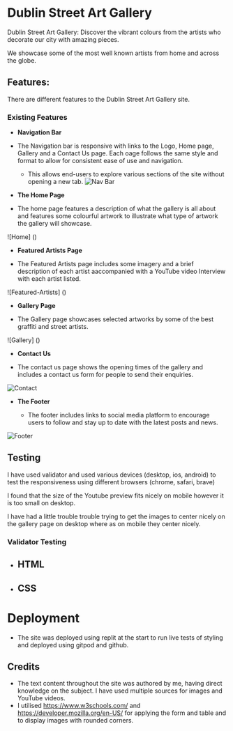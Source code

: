 # Dublin Street Art Gallery

Dublin Street Art Gallery: 
Discover the vibrant colours from the artists who decorate our city with amazing pieces.

We showcase some of the most well known artists from home and across the globe.

## Features: 

There are different features to the Dublin Street Art Gallery site.

### Existing Features

- __Navigation Bar__

- The Navigation bar is responsive with links to the Logo, Home page, Gallery and a Contact Us page. Each oage follows the same style and format to allow for consistent ease of use and navigation. 

  - This allows end-users to explore various sections of the site without opening a new tab.
  ![Nav Bar](https://micdr93.github.io/dublinstreetartp1/assets/images/DublinStreetArtGalleryNavBar.png)

- __The Home Page__

- The home page features a description of what the gallery is all about and features some colourful artwork to illustrate what type of artwork the gallery will showcase.

![Home] ()

- __Featured Artists Page__

- The Featured Artists page includes some imagery and a brief description of each artist aaccompanied with a YouTube video Interview with each artist listed.

![Featured-Artists] ()

- __Gallery Page__

- The Gallery page showcases selected artworks by some of the best graffiti and street artists.

![Gallery] ()

- __Contact Us__

- The contact us page shows the opening times of the gallery and includes a contact us form for people to send their enquiries.

![Contact](https://micdr93.github.io/dublinstreetartp1/assets/images/DublinStreetArtGalleryContactUs.png)

- __The Footer__ 

  - The footer includes links to social media platform to encourage users to follow and stay up to date with the latest posts and news.

![Footer](https://micdr93.github.io/dublinstreetartp1/assets/images/DublinStreetArtGalleryFooter.png)

## Testing 

I have used validator and used various devices (desktop, ios, android) to test the responsiveness using different browsers (chrome, safari, brave)

I found that the size of the Youtube preview fits nicely on mobile however it is too small on desktop.

I have had a little trouble trouble trying to get the images to center nicely on the gallery page on desktop where as on mobile they center nicely.
### Validator Testing 

- HTML
  - 
- CSS
  - 

# Deployment



- The site was deployed using replit at the start to run live tests of styling and deployed using gitpod and github.


## Credits 

- The text content throughout the site was authored by me, having direct knowledge on the subject. I have used multiple sources for images and YouTube videos.
- I utilised https://www.w3schools.com/ and https://developer.mozilla.org/en-US/ for applying the form and table and to display images with rounded corners. 

